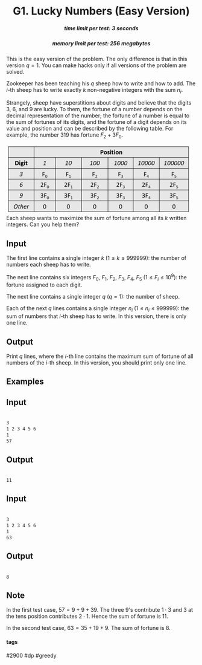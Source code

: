 <h1 style='text-align: center;'> G1. Lucky Numbers (Easy Version)</h1>

<h5 style='text-align: center;'>time limit per test: 3 seconds</h5>
<h5 style='text-align: center;'>memory limit per test: 256 megabytes</h5>

This is the easy version of the problem. The only difference is that in this version $q=1$. You can make hacks only if all versions of the problem are solved.

Zookeeper has been teaching his $q$ sheep how to write and how to add. The $i$-th sheep has to write exactly $k$ non-negative integers with the sum $n_i$.

Strangely, sheep have superstitions about digits and believe that the digits $3$, $6$, and $9$ are lucky. To them, the fortune of a number depends on the decimal representation of the number; the fortune of a number is equal to the sum of fortunes of its digits, and the fortune of a digit depends on its value and position and can be described by the following table. For example, the number $319$ has fortune $F_{2} + 3F_{0}$. 

 ![](images/0f25e3c59e93e15a4265ffe3e236e9dcfd4db69d.png) Each sheep wants to maximize the sum of fortune among all its $k$ written integers. Can you help them?

## Input

The first line contains a single integer $k$ ($1 \leq k \leq 999999$): the number of numbers each sheep has to write. 

 The next line contains six integers $F_0$, $F_1$, $F_2$, $F_3$, $F_4$, $F_5$ ($1 \leq F_i \leq 10^9$): the fortune assigned to each digit. 

 The next line contains a single integer $q$ ($q = 1$): the number of sheep.

Each of the next $q$ lines contains a single integer $n_i$ ($1 \leq n_i \leq 999999$): the sum of numbers that $i$-th sheep has to write. In this version, there is only one line.

## Output

Print $q$ lines, where the $i$-th line contains the maximum sum of fortune of all numbers of the $i$-th sheep. In this version, you should print only one line.

## Examples

## Input


```

3
1 2 3 4 5 6
1
57

```
## Output


```

11
```
## Input


```

3
1 2 3 4 5 6
1
63

```
## Output


```

8
```
## Note

In the first test case, $57 = 9 + 9 + 39$. The three $9$'s contribute $1 \cdot 3$ and $3$ at the tens position contributes $2 \cdot 1$. Hence the sum of fortune is $11$.

In the second test case, $63 = 35 + 19 + 9$. The sum of fortune is $8$.



#### tags 

#2900 #dp #greedy 